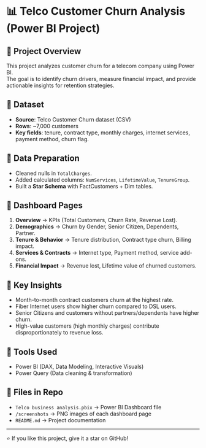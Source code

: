 # 📊 Telco Customer Churn Analysis (Power BI Project)

## 🔹 Project Overview
This project analyzes customer churn for a telecom company using Power BI.  
The goal is to identify churn drivers, measure financial impact, and provide actionable insights for retention strategies.  

## 🔹 Dataset
- **Source**: Telco Customer Churn dataset (CSV)  
- **Rows**: ~7,000 customers  
- **Key fields**: tenure, contract type, monthly charges, internet services, payment method, churn flag.  

## 🔹 Data Preparation
- Cleaned nulls in `TotalCharges`.  
- Added calculated columns: `NumServices`, `LifetimeValue`, `TenureGroup`.  
- Built a **Star Schema** with FactCustomers + Dim tables.  

## 🔹 Dashboard Pages
1. **Overview** → KPIs (Total Customers, Churn Rate, Revenue Lost).  
2. **Demographics** → Churn by Gender, Senior Citizen, Dependents, Partner.  
3. **Tenure & Behavior** → Tenure distribution, Contract type churn, Billing impact.  
4. **Services & Contracts** → Internet type, Payment method, service add-ons.  
5. **Financial Impact** → Revenue lost, Lifetime value of churned customers.  

## 🔹 Key Insights
- Month-to-month contract customers churn at the highest rate.  
- Fiber Internet users show higher churn compared to DSL users.  
- Senior Citizens and customers without partners/dependents have higher churn.  
- High-value customers (high monthly charges) contribute disproportionately to revenue loss.  

## 🔹 Tools Used
- Power BI (DAX, Data Modeling, Interactive Visuals)  
- Power Query (Data cleaning & transformation)  

## 🔹 Files in Repo
- `Telco business analysis.pbix` → Power BI Dashboard file  
- `/screenshots` → PNG images of each dashboard page  
- `README.md` → Project documentation  

---

⭐ If you like this project, give it a star on GitHub!  
